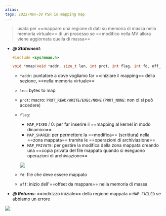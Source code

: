 ```yaml
---
alias: 
tags: 2022-Nov-30 PSR io mapping map
---
```


> usata per ==mappare una regione di dati su memoria di massa nella memoria virtuale== di un processo
> se ==modifico nella MV allora viene aggiornata quella di massa==

- ***@ Statement***:
	```c
	#include <sys/mman.h>  
	
	void *mmap(void *addr, size_t len, int prot, int flag, int fd, off_t off);
	```
	- `*addr`: puntatore a dove vogliamo far ==iniziare il mapping== della sezione, ==nella memoria virtuale==
	- `len`: bytes to map
	- `prot`: macro: `PROT_READ/WRITE/EXEC/NONE` (`PROT_NONE`: non ci si può accedere)
	- `flag`:
		- `MAP_FIXED` / 0: per far inserire il ==mapping al kernel in modo dinamico==
		- `MAP_SHARED`: per permettere la ==modifica== (scrittura) nella ==zona mappata== tramite le ==operazioni di archiviazione==
		- `MAP_PRIVATE`: per gestire la modifica della zona mappata creando una ==copia privata del file mappato quando si eseguono operazioni di archiviazione==

		![](Uni/PSR/img/maptype.jpeg)

	- `fd`: file che deve essere mappato
	- `off`: inizio dell'==offset da mappare== nella memoria di massa

- ***@ Returns***: ==indirizzo iniziale== della regione mappata o `MAP_FAILED` se abbiamo un errore

![](Uni/PSR/img/map.jpeg)